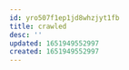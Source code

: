 ```yaml
---
id: yro507f1ep1jd8whzjyt1fb
title: crawled
desc: ''
updated: 1651949552997
created: 1651949552997
---
```



